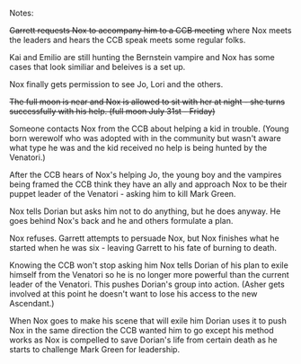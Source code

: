 Notes:

<strike>Garrett requests Nox to accompany him to a CCB meeting</strike> where Nox meets the leaders and hears the CCB speak meets some regular folks.

Kai and Emilio are still hunting the Bernstein vampire and Nox has some cases that look similiar and beleives is a set up.

Nox finally gets permission to see Jo, Lori and the others.  

<strike>The full moon is near and Nox is allowed to sit with her at night - she turns successfully with his help. (full moon July 31st - Friday)</strike>

Someone contacts Nox from the CCB about helping a kid in trouble. (Young born werewolf who was adopted with in the community but wasn't aware what type he was and the kid received no help is being hunted by the Venatori.)

After the CCB hears of Nox's helping Jo, the young boy and the vampires being framed the CCB think they have an ally and approach Nox to be their puppet leader of the Venatori - asking him to kill Mark Green.

Nox tells Dorian but asks him not to do anything, but he does anyway.  He goes behind Nox's back and he and others formulate a plan.

Nox refuses.  Garrett attempts to persuade Nox, but Nox finishes what he started when he was six - leaving Garrett to his fate of burning to death.

Knowing the CCB won't stop asking him Nox tells Dorian of his plan to exile himself from the Venatori so he is no longer more powerful than the current leader of the Venatori.  This pushes Dorian's group into action.  (Asher gets involved at this point he doesn't want to lose his access to the new Ascendant.)

When Nox goes to make his scene that will exile him Dorian uses it to push Nox in the same direction the CCB wanted him to go except his method works as Nox is compelled to save Dorian's life from certain death as he starts to challenge Mark Green for leadership.




